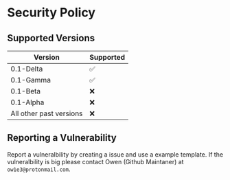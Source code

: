 # Security Policy

## Supported Versions

| Version | Supported          |
| ------- | ------------------ |
| 0.1-Delta   | :white_check_mark: |
| 0.1-Gamma   | :white_check_mark: |
| 0.1-Beta   | :x: |
| 0.1-Alpha   | :x: |
| All other past versions   | :x:                |


## Reporting a Vulnerability

Report a vulneralbility by creating a issue and use a example template. If the vulneralbility is big please contact Owen (Github Maintaner) at `ow1e3@protonmail.com`.
